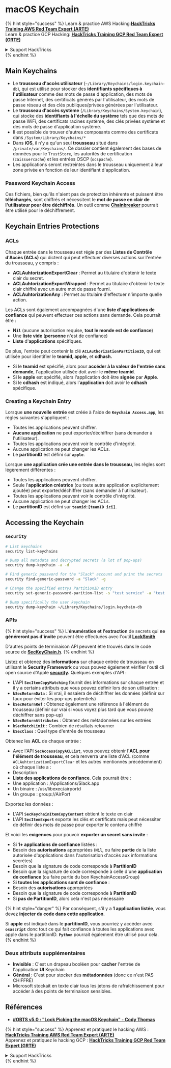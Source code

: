 # macOS Keychain

{% hint style="success" %}
Learn & practice AWS Hacking:<img src="../../.gitbook/assets/arte.png" alt="" data-size="line">[**HackTricks Training AWS Red Team Expert (ARTE)**](https://training.hacktricks.xyz/courses/arte)<img src="../../.gitbook/assets/arte.png" alt="" data-size="line">\
Learn & practice GCP Hacking: <img src="../../.gitbook/assets/grte.png" alt="" data-size="line">[**HackTricks Training GCP Red Team Expert (GRTE)**<img src="../../.gitbook/assets/grte.png" alt="" data-size="line">](https://training.hacktricks.xyz/courses/grte)

<details>

<summary>Support HackTricks</summary>

* Check the [**subscription plans**](https://github.com/sponsors/carlospolop)!
* **Join the** 💬 [**Discord group**](https://discord.gg/hRep4RUj7f) or the [**telegram group**](https://t.me/peass) or **follow** us on **Twitter** 🐦 [**@hacktricks\_live**](https://twitter.com/hacktricks\_live)**.**
* **Share hacking tricks by submitting PRs to the** [**HackTricks**](https://github.com/carlospolop/hacktricks) and [**HackTricks Cloud**](https://github.com/carlospolop/hacktricks-cloud) github repos.

</details>
{% endhint %}

## Main Keychains

* Le **trousseau d'accès utilisateur** (`~/Library/Keychains/login.keychain-db`), qui est utilisé pour stocker des **identifiants spécifiques à l'utilisateur** comme des mots de passe d'application, des mots de passe Internet, des certificats générés par l'utilisateur, des mots de passe réseau et des clés publiques/privées générées par l'utilisateur.
* Le **trousseau d'accès système** (`/Library/Keychains/System.keychain`), qui stocke des **identifiants à l'échelle du système** tels que des mots de passe WiFi, des certificats racines système, des clés privées système et des mots de passe d'application système.
* Il est possible de trouver d'autres composants comme des certificats dans `/System/Library/Keychains/*`
* Dans **iOS**, il n'y a qu'un seul **trousseau** situé dans `/private/var/Keychains/`. Ce dossier contient également des bases de données pour le `TrustStore`, les autorités de certification (`caissuercache`) et les entrées OSCP (`ocspache`).
* Les applications seront restreintes dans le trousseau uniquement à leur zone privée en fonction de leur identifiant d'application.

### Password Keychain Access

Ces fichiers, bien qu'ils n'aient pas de protection inhérente et puissent être **téléchargés**, sont chiffrés et nécessitent le **mot de passe en clair de l'utilisateur pour être déchiffrés**. Un outil comme [**Chainbreaker**](https://github.com/n0fate/chainbreaker) pourrait être utilisé pour le déchiffrement.

## Keychain Entries Protections

### ACLs

Chaque entrée dans le trousseau est régie par des **Listes de Contrôle d'Accès (ACLs)** qui dictent qui peut effectuer diverses actions sur l'entrée du trousseau, y compris :

* **ACLAuhtorizationExportClear** : Permet au titulaire d'obtenir le texte clair du secret.
* **ACLAuhtorizationExportWrapped** : Permet au titulaire d'obtenir le texte clair chiffré avec un autre mot de passe fourni.
* **ACLAuhtorizationAny** : Permet au titulaire d'effectuer n'importe quelle action.

Les ACLs sont également accompagnées d'une **liste d'applications de confiance** qui peuvent effectuer ces actions sans demande. Cela pourrait être :

* **N`il`** (aucune autorisation requise, **tout le monde est de confiance**)
* Une **liste vide** (**personne** n'est de confiance)
* **Liste** d'**applications** spécifiques.

De plus, l'entrée peut contenir la clé **`ACLAuthorizationPartitionID`,** qui est utilisée pour identifier le **teamid, apple,** et **cdhash.**

* Si le **teamid** est spécifié, alors pour **accéder à la valeur de l'entrée** **sans** **demande**, l'application utilisée doit avoir le **même teamid**.
* Si le **apple** est spécifié, alors l'application doit être **signée** par **Apple**.
* Si le **cdhash** est indiqué, alors l'**application** doit avoir le **cdhash** spécifique.

### Creating a Keychain Entry

Lorsque **une nouvelle** **entrée** est créée à l'aide de **`Keychain Access.app`**, les règles suivantes s'appliquent :

* Toutes les applications peuvent chiffrer.
* **Aucune application** ne peut exporter/déchiffrer (sans demander à l'utilisateur).
* Toutes les applications peuvent voir le contrôle d'intégrité.
* Aucune application ne peut changer les ACLs.
* Le **partitionID** est défini sur **`apple`**.

Lorsque **une application crée une entrée dans le trousseau**, les règles sont légèrement différentes :

* Toutes les applications peuvent chiffrer.
* Seule l'**application créatrice** (ou toute autre application explicitement ajoutée) peut exporter/déchiffrer (sans demander à l'utilisateur).
* Toutes les applications peuvent voir le contrôle d'intégrité.
* Aucune application ne peut changer les ACLs.
* Le **partitionID** est défini sur **`teamid:[teamID ici]`**.

## Accessing the Keychain

### `security`
```bash
# List keychains
security list-keychains

# Dump all metadata and decrypted secrets (a lot of pop-ups)
security dump-keychain -a -d

# Find generic password for the "Slack" account and print the secrets
security find-generic-password -a "Slack" -g

# Change the specified entrys PartitionID entry
security set-generic-password-parition-list -s "test service" -a "test acount" -S

# Dump specifically the user keychain
security dump-keychain ~/Library/Keychains/login.keychain-db
```
### APIs

{% hint style="success" %}
L'**énumération et l'extraction** de secrets qui **ne généreront pas d'invite** peuvent être effectuées avec l'outil [**LockSmith**](https://github.com/its-a-feature/LockSmith)

D'autres points de terminaison API peuvent être trouvés dans le code source de [**SecKeyChain.h**](https://opensource.apple.com/source/libsecurity\_keychain/libsecurity\_keychain-55017/lib/SecKeychain.h.auto.html).
{% endhint %}

Listez et obtenez des **informations** sur chaque entrée de trousseau en utilisant le **Security Framework** ou vous pouvez également vérifier l'outil cli open source d'Apple [**security**](https://opensource.apple.com/source/Security/Security-59306.61.1/SecurityTool/macOS/security.c.auto.html)**.** Quelques exemples d'API :

* L'API **`SecItemCopyMatching`** fournit des informations sur chaque entrée et il y a certains attributs que vous pouvez définir lors de son utilisation :
* **`kSecReturnData`** : Si vrai, il essaiera de déchiffrer les données (définir sur faux pour éviter les pop-ups potentiels)
* **`kSecReturnRef`** : Obtenez également une référence à l'élément de trousseau (définir sur vrai si vous voyez plus tard que vous pouvez déchiffrer sans pop-up)
* **`kSecReturnAttributes`** : Obtenez des métadonnées sur les entrées
* **`kSecMatchLimit`** : Combien de résultats retourner
* **`kSecClass`** : Quel type d'entrée de trousseau

Obtenez les **ACL** de chaque entrée :

* Avec l'API **`SecAccessCopyACLList`**, vous pouvez obtenir l'**ACL pour l'élément de trousseau**, et cela renverra une liste d'ACL (comme `ACLAuhtorizationExportClear` et les autres mentionnés précédemment) où chaque liste a :
* Description
* **Liste des applications de confiance**. Cela pourrait être :
* Une application : /Applications/Slack.app
* Un binaire : /usr/libexec/airportd
* Un groupe : group://AirPort

Exportez les données :

* L'API **`SecKeychainItemCopyContent`** obtient le texte en clair
* L'API **`SecItemExport`** exporte les clés et certificats mais peut nécessiter de définir des mots de passe pour exporter le contenu chiffré

Et voici les **exigences** pour pouvoir **exporter un secret sans invite** :

* Si **1+ applications de confiance** listées :
* Besoin des **autorisations** appropriées (**`Nil`**, ou faire **partie** de la liste autorisée d'applications dans l'autorisation d'accès aux informations secrètes)
* Besoin que la signature de code corresponde à **PartitionID**
* Besoin que la signature de code corresponde à celle d'une **application de confiance** (ou faire partie du bon KeychainAccessGroup)
* Si **toutes les applications sont de confiance** :
* Besoin des **autorisations** appropriées
* Besoin que la signature de code corresponde à **PartitionID**
* Si **pas de PartitionID**, alors cela n'est pas nécessaire

{% hint style="danger" %}
Par conséquent, s'il y a **1 application listée**, vous devez **injecter du code dans cette application**.

Si **apple** est indiqué dans le **partitionID**, vous pourriez y accéder avec **`osascript`** donc tout ce qui fait confiance à toutes les applications avec apple dans le partitionID. **`Python`** pourrait également être utilisé pour cela.
{% endhint %}

### Deux attributs supplémentaires

* **Invisible** : C'est un drapeau booléen pour **cacher** l'entrée de l'application **UI** Keychain
* **Général** : C'est pour stocker des **métadonnées** (donc ce n'est PAS CHIFFRÉ)
* Microsoft stockait en texte clair tous les jetons de rafraîchissement pour accéder à des points de terminaison sensibles.

## Références

* [**#OBTS v5.0 : "Lock Picking the macOS Keychain" - Cody Thomas**](https://www.youtube.com/watch?v=jKE1ZW33JpY)

{% hint style="success" %}
Apprenez et pratiquez le hacking AWS :<img src="../../.gitbook/assets/arte.png" alt="" data-size="line">[**HackTricks Training AWS Red Team Expert (ARTE)**](https://training.hacktricks.xyz/courses/arte)<img src="../../.gitbook/assets/arte.png" alt="" data-size="line">\
Apprenez et pratiquez le hacking GCP : <img src="../../.gitbook/assets/grte.png" alt="" data-size="line">[**HackTricks Training GCP Red Team Expert (GRTE)**<img src="../../.gitbook/assets/grte.png" alt="" data-size="line">](https://training.hacktricks.xyz/courses/grte)

<details>

<summary>Support HackTricks</summary>

* Consultez les [**plans d'abonnement**](https://github.com/sponsors/carlospolop)!
* **Rejoignez le** 💬 [**groupe Discord**](https://discord.gg/hRep4RUj7f) ou le [**groupe telegram**](https://t.me/peass) ou **suivez-nous** sur **Twitter** 🐦 [**@hacktricks\_live**](https://twitter.com/hacktricks\_live)**.**
* **Partagez des astuces de hacking en soumettant des PRs aux** [**HackTricks**](https://github.com/carlospolop/hacktricks) et [**HackTricks Cloud**](https://github.com/carlospolop/hacktricks-cloud) dépôts github.

</details>
{% endhint %}
